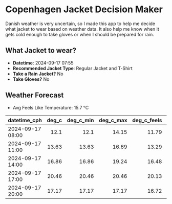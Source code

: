 
# Copenhagen Jacket Decision Maker

Danish weather is very uncertain, so I made this app to help me decide what jacket to wear based on weather data. 
It also help me know when it gets cold enough to take gloves or when I should be prepared for rain.

## What Jacket to wear?

- **Datetime**: 2024-09-17 07:55
- **Recommended Jacket Type**: Regular Jacket and T-Shirt
- **Take a Rain Jacket?** No
- **Take Gloves?** No

## Weather Forecast
- Avg Feels Like Temperature: 15.7 °C

| datetime_cph     |   deg_c |   deg_c_min |   deg_c_max |   deg_c_feels | weather   | wind   | rain   |
|:-----------------|--------:|------------:|------------:|--------------:|:----------|:-------|:-------|
| 2024-09-17 08:00 |   12.1  |       12.1  |       14.15 |         11.79 | Clouds    | Low    | None   |
| 2024-09-17 11:00 |   13.63 |       13.63 |       16.69 |         13.29 | Clouds    | Low    | None   |
| 2024-09-17 14:00 |   16.86 |       16.86 |       19.24 |         16.48 | Clouds    | Low    | None   |
| 2024-09-17 17:00 |   20.46 |       20.46 |       20.46 |         20.13 | Clouds    | Low    | None   |
| 2024-09-17 20:00 |   17.17 |       17.17 |       17.17 |         16.72 | Clouds    | Low    | None   |
        